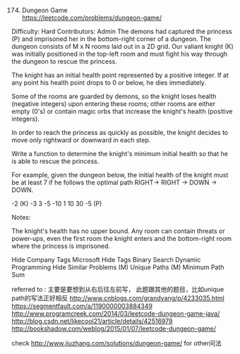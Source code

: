 174. Dungeon Game  
https://leetcode.com/problems/dungeon-game/

Difficulty: Hard
Contributors: Admin
The demons had captured the princess (P) and imprisoned her in the bottom-right corner of a dungeon. The dungeon consists of M x N rooms laid out in a 2D grid. Our valiant knight (K) was initially positioned in the top-left room and must fight his way through the dungeon to rescue the princess.

The knight has an initial health point represented by a positive integer. If at any point his health point drops to 0 or below, he dies immediately.

Some of the rooms are guarded by demons, so the knight loses health (negative integers) upon entering these rooms; other rooms are either empty (0's) or contain magic orbs that increase the knight's health (positive integers).

In order to reach the princess as quickly as possible, the knight decides to move only rightward or downward in each step.


Write a function to determine the knight's minimum initial health so that he is able to rescue the princess.

For example, given the dungeon below, the initial health of the knight must be at least 7 if he follows the optimal path RIGHT-> RIGHT -> DOWN -> DOWN.

-2 (K)	-3	3
-5	-10	1
10	30	-5 (P)

Notes:

The knight's health has no upper bound.
Any room can contain threats or power-ups, even the first room the knight enters and the bottom-right room where the princess is imprisoned.

Hide Company Tags Microsoft
Hide Tags Binary Search Dynamic Programming
Hide Similar Problems (M) Unique Paths (M) Minimum Path Sum

referred to :
主要是要想到从右后往左前写， 此题跟其他的题目，比如unique path的写法正好相反
http://www.cnblogs.com/grandyang/p/4233035.html
https://segmentfault.com/a/1190000003884349
http://www.programcreek.com/2014/03/leetcode-dungeon-game-java/
http://blog.csdn.net/likecool21/article/details/42516979
http://bookshadow.com/weblog/2015/01/07/leetcode-dungeon-game/

check http://www.jiuzhang.com/solutions/dungeon-game/ for other问法

